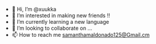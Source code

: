 - 👋 Hi, I’m @xuukka
- 👀 I’m interested in making new friends !!
- 🌱 I’m currently learning a new language 
- 💞️ I’m looking to collaborate on ...
- 📫 How to reach me samanthamaldonado125@Gmail.cm

<!---
xuukka/xuukka is a ✨ special ✨ repository because its `README.md` (this file) appears on your GitHub profile.
You can click the Preview link to take a look at your changes.
--->

